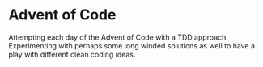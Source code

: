 # Advent of Code

Attempting each day of the Advent of Code with a TDD approach. Experimenting with perhaps some long winded solutions as well to have a play with different clean coding ideas.
